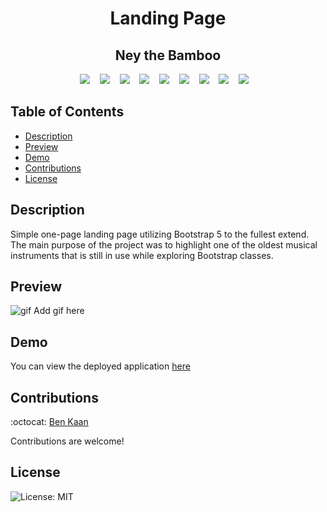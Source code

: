 <h1 align ="center">  Landing Page </h1>

<h2 align="center"> Ney the Bamboo</h2>
<p align="center">
    <img src="https://img.shields.io/badge/Sequelize-52B0E7?style=for-the-badge&logo=Sequelize&logoColor=white"/>  &nbsp;&nbsp;
    <img src="https://img.shields.io/badge/heroku-%23430098.svg?style=for-the-badge&logo=heroku&logoColor=white"> &nbsp;&nbsp;
    <img src="https://img.shields.io/badge/mysql-%2300f.svg?style=for-the-badge&logo=mysql&logoColor=white" /> &nbsp;&nbsp;
    <img src="https://img.shields.io/badge/express.js-%23404d59.svg?style=for-the-badge&logo=express&logoColor=%2361DAFB"  /> &nbsp;&nbsp;
    <img src="https://img.shields.io/badge/javascript-%23323330.svg?style=for-the-badge&logo=javascript&logoColor=%23F7DF1E" /> &nbsp;&nbsp;
    <img src="https://img.shields.io/badge/node.js-6DA55F?style=for-the-badge&logo=node.js&logoColor=white"  /> &nbsp;&nbsp;
    <img src="https://img.shields.io/badge/NPM-%23000000.svg?style=for-the-badge&logo=npm&logoColor=white" /> &nbsp;&nbsp;
    <img src="https://img.shields.io/badge/bootstrap-%23563D7C.svg?style=for-the-badge&logo=bootstrap&logoColor=white"> &nbsp;&nbsp;
    <img src="https://img.shields.io/badge/Insomnia-black?style=for-the-badge&logo=insomnia&logoColor=5849BE"/> &nbsp;&nbsp;
    
</p>

## Table of Contents

- [Description](#description)
- [Preview](#preview)
- [Demo](#demo)
- [Contributions](#contributions)
- [License](#license)

## Description

Simple one-page landing page utilizing Bootstrap 5 to the fullest extend. The main purpose of the project was to highlight one of the oldest musical instruments that is still in use while exploring Bootstrap classes.

## Preview

![gif]() Add gif here

## Demo

You can view the deployed application [here](https://benkaan001.github.io/Ney/)

## Contributions

:octocat: [Ben Kaan](https://www.github.com/benkaan001)

Contributions are welcome!

## License

![License: MIT](https://img.shields.io/badge/License-MIT-yellow.svg)
